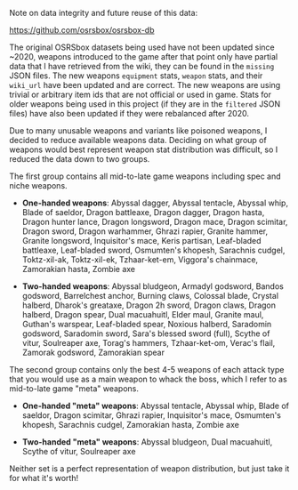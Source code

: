 Note on data integrity and future reuse of this data:

https://github.com/osrsbox/osrsbox-db

The original OSRSbox datasets being used have not been updated since ~2020, weapons introduced to the game after that point only have partial data that I have retrieved from the wiki, they can be found in the `missing` JSON files. The new weapons `equipment` stats, `weapon` stats, and their `wiki_url` have been updated and are correct. The new weapons are using trivial or arbitrary item ids that are not official or used in game. Stats for older weapons being used in this project (if they are in the `filtered` JSON files) have also been updated if they were rebalanced after 2020.

Due to many unusable weapons and variants like poisoned weapons, I decided to reduce available weapons data. Deciding on what group of weapons would best represent weapon stat distribution was difficult, so I reduced the data down to two groups. 

The first group contains all mid-to-late game weapons including spec and niche weapons. 

* **One-handed weapons**: Abyssal dagger, Abyssal tentacle, Abyssal whip, Blade of saeldor, Dragon battleaxe, Dragon dagger, Dragon hasta, Dragon hunter lance, Dragon longsword, Dragon mace, Dragon scimitar, Dragon sword, Dragon warhammer, Ghrazi rapier, Granite hammer, Granite longsword, Inquisitor's mace, Keris partisan, Leaf-bladed battleaxe, Leaf-bladed sword, Osmumten's khopesh, Sarachnis cudgel, Toktz-xil-ak, Toktz-xil-ek, Tzhaar-ket-em, Viggora's chainmace, Zamorakian hasta, Zombie axe

* **Two-handed weapons**: Abyssal bludgeon, Armadyl godsword, Bandos godsword, Barrelchest anchor, Burning claws, Colossal blade, Crystal halberd, Dharok's greataxe, Dragon 2h sword, Dragon claws, Dragon halberd, Dragon spear, Dual macuahuitl, Elder maul, Granite maul, Guthan's warspear, Leaf-bladed spear, Noxious halberd, Saradomin godsword, Saradomin sword, Sara's blessed sword (full), Scythe of vitur, Soulreaper axe, Torag's hammers, Tzhaar-ket-om, Verac's flail, Zamorak godsword, Zamorakian spear

The second group contains only the best 4-5 weapons of each attack type that you would use as a main weapon to whack the boss, which I refer to as mid-to-late game "meta" weapons. 

* **One-handed "meta" weapons**: Abyssal tentacle, Abyssal whip, Blade of saeldor, Dragon scimitar, Ghrazi rapier, Inquisitor's mace, Osmumten's khopesh, Sarachnis cudgel, Zamorakian hasta, Zombie axe

* **Two-handed "meta" weapons**: Abyssal bludgeon, Dual macuahuitl, Scythe of vitur, Soulreaper axe

Neither set is a perfect representation of weapon distribution, but just take it for what it's worth!
